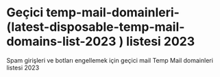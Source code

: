 # Geçici temp-mail-domainleri- (latest-disposable-temp-mail-domains-list-2023 ) listesi 2023
Spam girişleri ve botları engellemek için geçici mail Temp Mail domainleri listesi 2023
